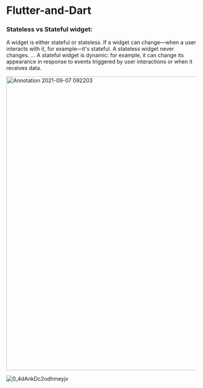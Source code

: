 # Flutter-and-Dart

### Stateless vs Stateful widget:
   A widget is either stateful or stateless. If a widget can change—when a user interacts with it, for example—it's stateful. A stateless widget never changes. ... A stateful widget is dynamic: for example, it can change its appearance in response to events triggered by user interactions or when it receives data.
   
  <img width="779" alt="Annotation 2021-09-07 092203" src="https://user-images.githubusercontent.com/68488154/132279338-ff4ff8d3-54a6-481a-a045-45367117d907.png">

  ![0_4dAnkDc2odhmeyjv](https://user-images.githubusercontent.com/68488154/132278869-ea317e84-018f-4683-bd3c-15b48fec986f.png)
